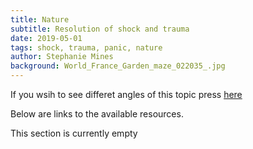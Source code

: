 ```yaml
---
title: Nature
subtitle: Resolution of shock and trauma
date: 2019-05-01
tags: shock, trauma, panic, nature
author: Stephanie Mines
background: World_France_Garden_maze_022035_.jpg
---
```


If you wsih to see differet angles of this topic press [here](/topics/Shock/topic-text.html)

Below are links to the available resources.

This section is currently empty

